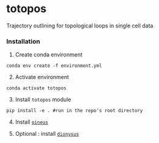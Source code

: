 # totopos
Trajectory outlining for topological loops in single cell data


### Installation 

1. Create conda environment

```
conda env create -f environment.yml 
```

2. Activate environment

```
conda activate totopos
```

3. Install `totopos` module

```
pip install -e . #run in the repo's root directory
```

4. Install [`oineus`](https://github.com/anigmetov/oineus/)

5. Optional : install [`dionysus`](https://mrzv.org/software/dionysus2/#get-build-install)
